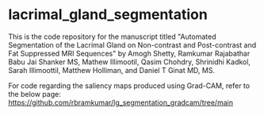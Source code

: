 # lacrimal_gland_segmentation

This is the code repository for the manuscript titled "Automated Segmentation of the Lacrimal Gland on Non-contrast and Post-contrast and Fat Suppressed MRI Sequences" by Amogh Shetty, Ramkumar Rajabathar Babu Jai Shanker MS, Mathew Illimootil, Qasim Chohdry, Shrinidhi Kadkol, Sarah Illimoottil, Matthew Holliman, and Daniel T Ginat MD, MS.

For code regarding the saliency maps produced using Grad-CAM, refer to the below page:
https://github.com/rbramkumar/lg_segmentation_gradcam/tree/main
